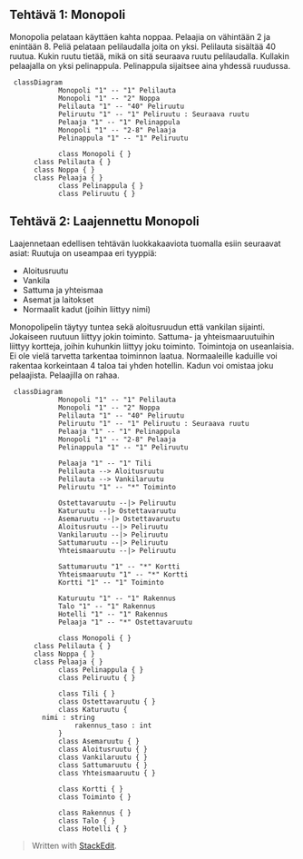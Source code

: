 ## Tehtävä 1: Monopoli

Monopolia pelataan käyttäen kahta noppaa. Pelaajia on vähintään 2 ja enintään 8. Peliä pelataan pelilaudalla joita on yksi. Pelilauta sisältää 40 ruutua. Kukin ruutu tietää, mikä on sitä seuraava ruutu pelilaudalla. Kullakin pelaajalla on yksi pelinappula. Pelinappula sijaitsee aina yhdessä ruudussa.

```mermaid
 classDiagram
			Monopoli "1" -- "1" Pelilauta
			Monopoli "1" -- "2" Noppa
			Pelilauta "1" -- "40" Peliruutu
			Peliruutu "1" -- "1" Peliruutu : Seuraava ruutu
			Pelaaja "1" -- "1" Pelinappula
			Monopoli "1" -- "2-8" Pelaaja
			Pelinappula "1" -- "1" Peliruutu

			class Monopoli { }
      class Pelilauta { }
      class Noppa { }
      class Pelaaja { }
			class Pelinappula { }
			class Peliruutu { }
```

## Tehtävä 2: Laajennettu Monopoli

Laajennetaan edellisen tehtävän luokkakaaviota tuomalla esiin seuraavat asiat:
Ruutuja on useampaa eri tyyppiä:

- Aloitusruutu
- Vankila
- Sattuma ja yhteismaa
- Asemat ja laitokset
- Normaalit kadut (joihin liittyy nimi)

Monopolipelin täytyy tuntea sekä aloitusruudun että vankilan sijainti.
Jokaiseen ruutuun liittyy jokin toiminto.
Sattuma- ja yhteismaaruutuihin liittyy kortteja, joihin kuhunkin liittyy joku toiminto.
Toimintoja on useanlaisia. Ei ole vielä tarvetta tarkentaa toiminnon laatua.
Normaaleille kaduille voi rakentaa korkeintaan 4 taloa tai yhden hotellin. Kadun voi omistaa joku pelaajista. Pelaajilla on rahaa.

```mermaid
 classDiagram
			Monopoli "1" -- "1" Pelilauta
			Monopoli "1" -- "2" Noppa
			Pelilauta "1" -- "40" Peliruutu
			Peliruutu "1" -- "1" Peliruutu : Seuraava ruutu
			Pelaaja "1" -- "1" Pelinappula
			Monopoli "1" -- "2-8" Pelaaja
			Pelinappula "1" -- "1" Peliruutu

			Pelaaja "1" -- "1" Tili
			Pelilauta --> Aloitusruutu
			Pelilauta --> Vankilaruutu
			Peliruutu "1" -- "*" Toiminto

			Ostettavaruutu --|> Peliruutu
			Katuruutu --|> Ostettavaruutu
			Asemaruutu --|> Ostettavaruutu
			Aloitusruutu --|> Peliruutu
			Vankilaruutu --|> Peliruutu
			Sattumaruutu --|> Peliruutu
			Yhteismaaruutu --|> Peliruutu

			Sattumaruutu "1" -- "*" Kortti
			Yhteismaaruutu "1" -- "*" Kortti
			Kortti "1" -- "1" Toiminto

			Katuruutu "1" -- "1" Rakennus
			Talo "1" -- "1" Rakennus
			Hotelli "1" -- "1" Rakennus
			Pelaaja "1" -- "*" Ostettavaruutu

			class Monopoli { }
      class Pelilauta { }
      class Noppa { }
      class Pelaaja { }
			class Pelinappula { }
			class Peliruutu { }

			class Tili { }
			class Ostettavaruutu { }
			class Katuruutu {
        nimi : string
				rakennus_taso : int
			}
			class Asemaruutu { }
			class Aloitusruutu { }
			class Vankilaruutu { }
			class Sattumaruutu { }
			class Yhteismaaruutu { }

			class Kortti { }
			class Toiminto { }

			class Rakennus { }
			class Talo { }
			class Hotelli { }
```

> Written with [StackEdit](https://stackedit.io/).
